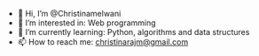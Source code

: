 - 👋 Hi, I’m @Christinamelwani
- 👀 I’m interested in: Web programming
- 🌱 I’m currently learning: Python, algorithms and data structures
- 📫 How to reach me: christinarajm@gmail.com

<!---
Christinamelwani/Christinamelwani is a ✨ special ✨ repository because its `README.md` (this file) appears on your GitHub profile.
You can click the Preview link to take a look at your changes.
--->
